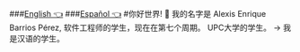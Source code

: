 ###<a href="https://github.com/Alextron0102/Alextron0102/blob/main/README_en.md">English 👈</a>
###<a href="https://github.com/Alextron0102/Alextron0102/blob/main/README.md">Español 👈</a>
#你好世界! 👋
我的名字是 Alexis Enrique Barrios Pérez, 软件工程师的学生，现在在第七个周期。 UPC大学的学生。
-> 我是汉语的学生。
